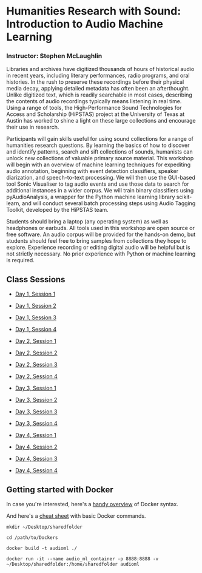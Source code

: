 # Humanities Research with Sound: Introduction to Audio Machine Learning

### Instructor: Stephen McLaughlin

Libraries and archives have digitized thousands of hours of historical audio in recent years, including literary performances, radio programs, and oral histories. In the rush to preserve these recordings before their physical media decay, applying detailed metadata has often been an afterthought. Unlike digitized text, which is readily searchable in most cases, describing the contents of audio recordings typically means listening in real time. Using a range of tools, the High-Performance Sound Technologies for Access and Scholarship (HiPSTAS) project at the University of Texas at Austin has worked to shine a light on these large collections and encourage their use in research.

Participants will gain skills useful for using sound collections for a range of humanities research questions. By learning the basics of how to discover and identify patterns, search and sift collections of sounds, humanists can unlock new collections of valuable primary source material. This workshop will begin with an overview of machine learning techniques for expediting audio annotation, beginning with event detection classifiers, speaker diarization, and speech-to-text processing. We will then use the GUI-based tool Sonic Visualiser to tag audio events and use those data to search for additional instances in a wider corpus. We will train binary classifiers using pyAudioAnalysis, a wrapper for the Python machine learning library scikit-learn, and will conduct several batch processing steps using Audio Tagging Toolkit, developed by the HiPSTAS team.

Students should bring a laptop (any operating system) as well as headphones or earbuds. All tools used in this workshop are open source or free software. An audio corpus will be provided for the hands-on demo, but students should feel free to bring samples from collections they hope to explore. Experience recording or editing digital audio will be helpful but is not strictly necessary. No prior experience with Python or machine learning is required.

## Class Sessions

- [Day 1, Session 1](Day_1/Session_1.1.md)
- [Day 1, Session 2](Day_1/Session_1.2.md)
- [Day 1, Session 3](Day_1/Session_1.3.md)
- [Day 1, Session 4](Day_1/Session_1.4.md)

- [Day 2, Session 1](Day_2/Session_2.1.md)
- [Day 2, Session 2](Day_2/Session_2.2.md)
- [Day 2, Session 3](Day_2/Session_2.3.md)
- [Day 2, Session 4](Day_2/Session_2.4.md)

- [Day 3, Session 1](Day_3/Session_3.1.md)
- [Day 3, Session 2](Day_3/Session_3.2.md)
- [Day 3, Session 3](Day_3/Session_3.3.md)
- [Day 3, Session 4](Day_3/Session_3.4.md)

- [Day 4, Session 1](Day_1/Session_4.1.md)
- [Day 4, Session 2](Day_1/Session_4.2.md)
- [Day 4, Session 3](Day_1/Session_4.3.md)
- [Day 4, Session 4](Day_1/Session_4.4.md)


## Getting started with Docker

In case you're interested, here's a [handy overview](https://www.digitalocean.com/community/tutorials/docker-explained-using-dockerfiles-to-automate-building-of-images) of Docker syntax.

And here's a [cheat sheet](https://www.docker.com/sites/default/files/Docker_CheatSheet_08.09.2016_0.pdf) with basic Docker commands.


```
mkdir ~/Desktop/sharedfolder

cd /path/to/Dockers

docker build -t audioml ./

docker run -it --name audio_ml_container -p 8888:8888 -v ~/Desktop/sharedfolder:/home/sharedfolder audioml
```

